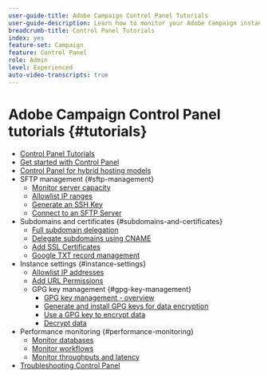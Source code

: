 ```yaml
---
user-guide-title: Adobe Campaign Control Panel Tutorials
user-guide-description: Learn how to monitor your Adobe Campaign instances' key assets and perform administrative tasks in Control Panel.
breadcrumb-title: Control Panel Tutorials
index: yes
feature-set: Campaign
feature: Control Panel
role: Admin
level: Experienced
auto-video-transcripts: true
---
```


# Adobe Campaign Control Panel tutorials {#tutorials}

+ [Control Panel Tutorials](/help/control-panel-overview.md)
+ [Get started with Control Panel](/help/get-started-with-control-panel.md)
+ [Control Panel for hybrid hosting models](/help/control-panel-for-hybrid-hosting-models.md)
+ SFTP management {#sftp-management}
  + [Monitor server capacity](/help/sftp-management/monitor-server-capacity.md)
  + [Allowlist IP ranges](/help/sftp-management/allowlist-ip-range.md)
  + [Generate an SSH Key](/help/sftp-management/generate-ssh-key.md)  
  + [Connect to an SFTP Server](/help/sftp-management/connect-to-sftp-server.md)
+ Subdomains and certificates {#subdomains-and-certificates}
  + [Full subdomain delegation](/help/subdomains-and-certificates/subdomain-delegation.md)
  + [Delegate subdomains using CNAME](/help/subdomains-and-certificates/delegate-subdomains-using-cname.md)
  + [Add SSL Certificates](/help/subdomains-and-certificates/add-ssl-certificates.md)
  + [Google TXT record management](/help/subdomains-and-certificates/google-txt-record-management.md)
+ Instance settings {#instance-settings}
  + [Allowlist IP addresses](/help/instance-settings/allowlist-ip-adresses.md)
  + [Add URL Permissions](/help/instance-settings/add-url-permissions.md)
  + GPG key management {#gpg-key-management}
    + [GPG key management - overview](/help/instance-settings/gpg-key-management/gpg-key-management-overview.md)
    + [Generate and install GPG keys for data encryption](/help/instance-settings/gpg-key-management/generate-and-install-gpg-keys-for-data-encryption.md)
    + [Use a GPG key to encrypt data](/help/instance-settings/gpg-key-management/use-a-gpg-key-to-encrypt-data.md)
    + [Decrypt data](/help/instance-settings/gpg-key-management/decrypt-data.md)
+ Performance monitoring {#performance-monitoring}
  + [Monitor databases](/help/performance-monitoring/monitor-databases.md)
  + [Monitor workflows](/help/performance-monitoring/monitor-workflows.md)
  + [Monitor throughputs and latency](/help/performance-monitoring/monitor-throughputs-and-latency.md)
+ [Troubleshooting Control Panel](/help/trouble-shooting.md)
